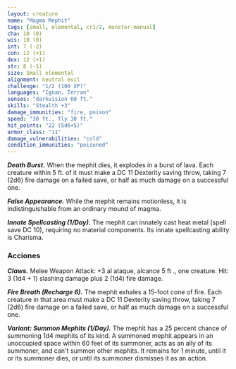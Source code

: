 ```yaml
---
layout: creature
name: "Magma Mephit"
tags: [small, elemental, cr1/2, monster-manual]
cha: 10 (0)
wis: 10 (0)
int: 7 (-2)
con: 12 (+1)
dex: 12 (+1)
str: 8 (-1)
size: Small elemental
alignment: neutral evil
challenge: "1/2 (100 XP)"
languages: "Ignan, Terran"
senses: "darkvision 60 ft."
skills: "Stealth +3"
damage_immunities: "fire, poison"
speed: "30 ft., fly 30 ft."
hit_points: "22 (5d6+5)"
armor_class: "11"
damage_vulnerabilities: "cold"
condition_immunities: "poisoned"
---
```


***Death Burst.*** When the mephit dies, it explodes in a burst of lava. Each creature within 5 ft. of it must make a DC 11 Dexterity saving throw, taking 7 (2d6) fire damage on a failed save, or half as much damage on a successful one.

***False Appearance.*** While the mephit remains motionless, it is indistinguishable from an ordinary mound of magma.

***Innate Spellcasting (1/Day).*** The mephit can innately cast heat metal (spell save DC 10), requiring no material components. Its innate spellcasting ability is Charisma.

### Acciones

***Claws.*** Melee Weapon Attack: +3 al ataque, alcance 5 ft ., one creature. Hit: 3 (1d4 + 1) slashing damage plus 2 (1d4) fire damage.

***Fire Breath (Recharge 6).*** The mephit exhales a 15-foot cone of fire. Each creature in that area must make a DC 11 Dexterity saving throw, taking 7 (2d6) fire damage on a failed save, or half as much damage on a successful one.

***Variant: Summon Mephits (1/Day).*** The mephit has a 25 percent chance of summoning 1d4 mephits of its kind. A summoned mephit appears in an unoccupied space within 60 feet of its summoner, acts as an ally of its summoner, and can't summon other mephits. It remains for 1 minute, until it or its summoner dies, or until its summoner dismisses it as an action.